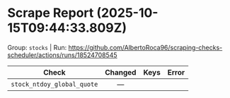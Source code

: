# Scrape Report (2025-10-15T09:44:33.809Z)

Group: `stocks`  |  Run: https://github.com/AlbertoRoca96/scraping-checks-scheduler/actions/runs/18524708545

| Check | Changed | Keys | Error |
|---|:---:|:--|:--|
| `stock_ntdoy_global_quote` | — |  |  |
